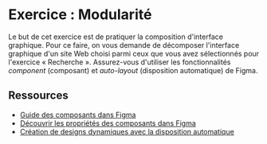 # Exercice : Modularité

Le but de cet exercice est de pratiquer la composition d'interface graphique. Pour ce faire, on vous demande de décomposer l'interface graphique d'un site Web choisi parmi ceux que vous avez sélectionnés pour l'exercice « Recherche ». Assurez-vous d'utiliser les fonctionnalités *component* (composant) et *auto-layout* (disposition automatique) de Figma.

## Ressources

- [Guide des composants dans Figma](https://help.figma.com/hc/fr/articles/360038662654-Guide-des-Composants-dans-Figma)
- [Découvrir les propriétés des composants dans Figma](https://help.figma.com/hc/fr/articles/5579474826519-Découvrir-les-propriétés-de-composant)
- [Création de designs dynamiques avec la disposition automatique](https://help.figma.com/hc/fr/articles/360040451373-Création-de-designs-dynamiques-avec-la-disposition-automatique)